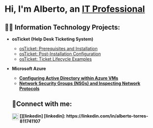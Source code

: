 <h1>Hi, I'm Alberto, an <a href="https://linkedin.com/in/alberto-torres-811741107">IT Professional</a></h1>

<h2>👨‍💻 Information Technology Projects:</h2>

- <b>osTicket (Help Desk Ticketing System)</b>
  - [osTicket: Prerequisites and Installation](https://github.com/talberto82/osTicket--Prerequisites.git)
  - [osTicket: Post-Installation Configuration](https://github.com/talberto82/os-ticket-Post-installation-set-up)
  - [osTicket: Ticket Lifecycle Examples](https://github.com/talberto82/os-ticket-Lifecycle-examples)

- <b>Microsoft Azure
  - [Configuring Active Directory within Azure VMs](https://github.com/talberto82/Configuring-Active-Directory-within-Azure-VMs/blob/main/README.md)
  - [Network Security Groups (NSGs) and Inspecting Network Protocols](https://github.com/talberto82/Network-Security-Groups-NSGs-and-Inspecting-Network-Protocols/edit/main/README.md)

  <h2>🤳Connect with me:</h2>
  [<img align="left" alt="Alberto | LinkedIn" width="22px" src="https://cdn.jsdelivr.net/npm/simple-icons@v3/icons/linkedin.svg" />][linkedin]
  [linkedin]: https://linkedin.com/in/alberto-torres-811741107
